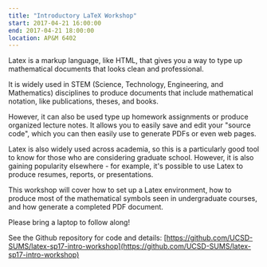 ```yaml
---
title: "Introductory LaTeX Workshop"
start: 2017-04-21 16:00:00
end: 2017-04-21 18:00:00
location: AP&M 6402
---
```


Latex is a markup language, like HTML, that gives you a way to type up mathematical documents that looks clean and professional.

It is widely used in STEM (Science, Technology, Engineering, and Mathematics) disciplines to produce documents that include mathematical notation, like publications, theses, and books.

However, it can also be used type up homework assignments or produce organized lecture notes. It allows you to easily save and edit your "source code", which you can then easily use to generate PDFs or even web pages.

Latex is also widely used across academia, so this is a particularly good tool to know for those who are considering graduate school. However, it is also gaining popularity elsewhere - for example, it's possible to use Latex to produce resumes, reports, or presentations.

This workshop will cover how to set up a Latex environment, how to produce most of the mathematical symbols seen in undergraduate courses, and how generate a completed PDF document.

Please bring a laptop to follow along!

See the Github repository for code and details: [https://github.com/UCSD-SUMS/latex-sp17-intro-workshop](https://github.com/UCSD-SUMS/latex-sp17-intro-workshop)
